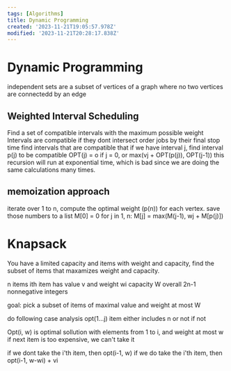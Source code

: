 ```yaml
---
tags: [Algorithms]
title: Dynamic Programming
created: '2023-11-21T19:05:57.978Z'
modified: '2023-11-21T20:28:17.838Z'
---
```


# Dynamic Programming
independent sets are a subset of vertices of a graph where no two vertices are connectedd by an edge

## Weighted Interval Scheduling
Find a set of compatible intervals with the maximum possible weight
Intervals are compatible if they dont intersect
order jobs by their final stop time
find intervals that are compatible that
if we have interval j, find interval p(j) to be compatible 
OPT(j) = o if j = 0, or max(vj + OPT(p(j)), OPT(j-1))
this recursion will run at exponential time, which is bad since we are doing the same calculations many times.

## memoization approach
iterate over 1 to n, compute the optimal weight (p(n)) for each vertex.
save those numbers to a list
M[0] = 0
for j in 1, n:
  M[j] = max(M(j-1), wj + M[p(j)])

# Knapsack
You have a limited capacity and items with weight and capacity, find the subset of items that maxamizes weight and capacity.

n items
ith item has value v and weight wi
capacity W
overall 2n-1 nonnegative integers

goal: pick a subset of items of maximal value and weight at most W

do following case analysis
opt(1...j) item either includes n or not
if not 

Opt(i, w) is optimal sollution with elements from 1 to i, and weight at most w
if next item is too expensive, we can't take it

if we dont take the i'th item, then opt(i-1, w)
if we do take the i'th item, then opt(i-1, w-wi) + vi






































